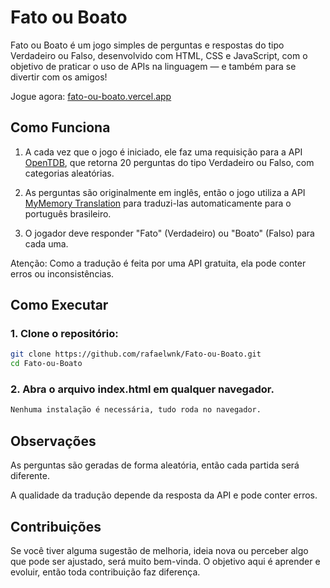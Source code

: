 # Fato ou Boato

Fato ou Boato é um jogo simples de perguntas e respostas do tipo Verdadeiro ou Falso, desenvolvido com HTML, CSS e JavaScript, com o objetivo de praticar o uso de APIs na linguagem — e também para se divertir com os amigos!

Jogue agora: [fato-ou-boato.vercel.app](https://fato-ou-boato.vercel.app)

## Como Funciona

1. A cada vez que o jogo é iniciado, ele faz uma requisição para a API [OpenTDB](https://opentdb.com/api_config.php), que retorna 20 perguntas do tipo Verdadeiro ou Falso, com categorias aleatórias.

2. As perguntas são originalmente em inglês, então o jogo utiliza a API [MyMemory Translation](https://mymemory.translated.net/) para traduzi-las automaticamente para o português brasileiro.

3. O jogador deve responder "Fato" (Verdadeiro) ou "Boato" (Falso) para cada uma.

Atenção: Como a tradução é feita por uma API gratuita, ela pode conter erros ou inconsistências.

## Como Executar

### 1. Clone o repositório:
```bash
git clone https://github.com/rafaelwnk/Fato-ou-Boato.git
cd Fato-ou-Boato
```

### 2. Abra o arquivo index.html em qualquer navegador.
```bash
Nenhuma instalação é necessária, tudo roda no navegador.
```

## Observações

As perguntas são geradas de forma aleatória, então cada partida será diferente.

A qualidade da tradução depende da resposta da API e pode conter erros.

## Contribuições

Se você tiver alguma sugestão de melhoria, ideia nova ou perceber algo que pode ser ajustado, será muito bem-vinda. O objetivo aqui é aprender e evoluir, então toda contribuição faz diferença.
